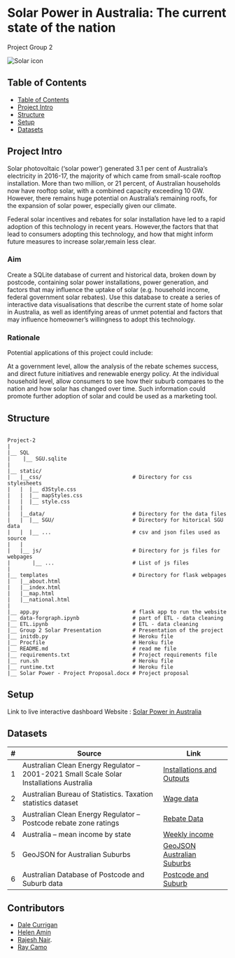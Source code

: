 # Solar Power in Australia: The current state of the nation 
Project Group 2 

![Solar icon](static/css/AussieSolar.png)

## Table of Contents

- [Table of Contents](#table-of-contents)
- [Project Intro](#Project-Intro)
- [Structure](#Project-Structure)
- [Setup](#Setup)
- [Datasets](#Datasets)

## Project Intro
Solar photovoltaic (‘solar power’) generated 3.1 per cent of Australia’s electricity in 2016-17, the majority of which came from small-scale rooftop installation. More than two million, or 21 percent, of Australian households now have rooftop solar, with a combined capacity exceeding 10 GW. However, there remains huge potential on Australia’s remaining roofs, for the expansion of solar power, especially given our climate.

Federal solar incentives and rebates for solar installation have led to a rapid adoption of this technology in recent years. However,the factors that that lead to consumers adopting this technology, and how that might inform future measures to increase solar,remain less clear.

### Aim
Create a SQLite database of current and historical data, broken down by postcode, containing solar power installations, power generation, and factors that may influence the uptake of solar (e.g. household income, federal government solar rebates).
Use this database to create a series of interactive data visualisations that describe the current state of home solar in Australia, as well as identifying areas of unmet potential and factors that may influence homeowner’s willingness to adopt this technology.

### Rationale
Potential applications of this project could include:

At a government level, allow the analysis of the rebate schemes success, and direct future initiatives and renewable energy policy.
At the individual household level, allow consumers to see how their suburb compares to the nation and how solar has changed over time. Such information could promote further adoption of solar and could be used as a marketing tool.

## Structure
```

Project-2
|  
|__ SQL
|    |__ SGU.sqlite                      
|
|__ static/                              
|   |__css/                             # Directory for css stylesheets
|   |  |__ d3Style.css                             
|   |  |__ mapStyles.css
|   |  |__ style.css
|   |
|   |__data/                            # Directory for the data files
|   |  |__ SGU/                         # Directory for hitorical SGU data
|   |  |__ ...                          # csv and json files used as source
|   |
|   |__ js/                             # Directory for js files for webpages
|       |__ ...                         # List of js files
|
|__ templates                           # Directory for flask webpages
|   |__about.html
|   |__index.html
|   |__map.html
|   |__national.html
|
|__ app.py                              # flask app to run the website
|__ data-forgraph.ipynb                 # part of ETL - data cleaning
|__ ETL.ipynb                           # ETL - data cleaning
|__ Group 2 Solar Presentation          # Presentation of the project
|__ initdb.py                           # Heroku file
|__ Procfile                            # Heroku file
|__ README.md                           # read me file
|__ requirements.txt                    # Project requirements file
|__ run.sh                              # Heroku file
|__ runtime.txt                         # Heroku file
|__ Solar Power - Project Proposal.docx # Project proposal

```

## Setup

Link to live interactive dashboard Website : [Solar Power in Australia](https://solarpoweraustralia-ha.herokuapp.com/)

## Datasets
| # | Source | Link |
|-|-|-|
| 1 | Australian Clean Energy Regulator – 2001-2021 Small Scale Solar Installations Australia | [Installations and Outputs](http://www.cleanenergyregulator.gov.au/RET/Forms-and-resources/Postcode-data-for-small-scale-installations#Historical-data) |
| 2 | Australian Bureau of Statistics. Taxation statistics dataset | [Wage data](https://data.gov.au/data/dataset/taxation-statistics-postcode-data/resource/b713d037-d9f5-49e5-a492-502cd7b3a15a) |
| 3 | Australian Clean Energy Regulator – Postcode rebate zone ratings | [Rebate Data](http://www.cleanenergyregulator.gov.au/DocumentAssets/Pages/Postcode-zone-ratings-and-postcode-zones-for-solar-panel-systems.aspx) |
| 4 | Australia – mean income by state | [Weekly income](https://www.statista.com/) |
| 5 | GeoJSON for Australian Suburbs | [GeoJSON Australian Suburbs](https://github.com/tonywr71/GeoJson-Data/blob/master/australian-suburbs.geojson)|
| 6 | Australian Database of Postcode and Suburb data | [Postcode and Suburb](https://www.matthewproctor.com/australian_postcodes) |


## Contributors
- [Dale Currigan](https://github.com/dcurrigan)
- [Helen Amin](https://github.com/helenamin)
- [Rajesh Nair](https://github.com/rajeshnair1984).
- [Ray Camo](https://github.com/rfcamo)
